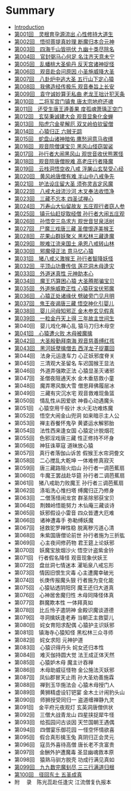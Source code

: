 # Summary

* [Introduction](README.md)
* [第001回　灵根育孕源流出 心性修持大道生](di_001_hui_ling_gen_yu_yun_yuan_liu_chu_xin_xing_xiu_chi_da_dao_sheng.md)
* [第002回　悟彻菩提真妙理 断魔归本合元神](di_002_hui_wu_che_pu_ti_zhen_miao_li_duan_mo_gui_ben_he_yuan_shen.md)
* [第003回　四海千山皆拱伏 九幽十类尽除名](di_003_hui_si_hai_qian_shan_jie_gong_fu_jiu_you_shi_lei_jin_chu_ming.md)
* [第004回　官封弼马心何足 名注齐天意未宁](di_004_hui_guan_feng_bi_ma_xin_he_zu_ming_zhu_qi_tian_yi_wei_ning.md)
* [第005回　乱蟠桃大圣偷丹 反天宫诸神捉怪](di_005_hui_luan_pan_tao_da_sheng_tou_dan_fan_tian_gong_zhu_shen_zhuo_guai.md)
* [第006回　观音赴会问原因 小圣施威降大圣](di_006_hui_guan_yin_fu_hui_wen_yuan_yin_xiao_sheng_shi_wei_jiang_da_sheng.md)
* [第007回　八卦炉中逃大圣 五行山下定心猿](di_007_hui_ba_gua_lu_zhong_tao_da_sheng_wu_xing_shan_xia_ding_xin_yuan.md)
* [第008回　我佛造经传极乐 观音奉旨上长安](di_008_hui_wo_fo_zao_jing_chuan_ji_le_guan_yin_feng_zhi_shang_chang_an.md)
* [第009回　袁守诚妙算无私曲 老龙王拙计犯天条](di_009_hui_yuan_shou_cheng_miao_suan_wu_si_qu_lao_long_wang_zhuo_ji_fan_tian_tiao.md)
* [第010回　二将军宫门镇鬼 唐太宗地府还魂](di_010_hui_er_jiang_jun_gong_men_zhen_gui_tang_tai_zong_di_fu_huan_hun.md)
* [第011回　还受生唐王遵善果 度孤魂萧瑀正空门](di_011_hui_huan_shou_sheng_tang_wang_zun_shan_guo_du_gu_hun_xiao_yu_zheng_kong_men.md)
* [第012回　玄奘秉诚建大会 观音显象化金蝉](di_012_hui_xuan_zang_bing_cheng_jian_da_hui_guan_yin_xian_xiang_hua_jin_chan.md)
* [第013回　陷虎穴金星解厄 双叉岭伯钦留僧](di_013_hui_xian_hu_xue_jin_xing_jie_e_shuang_cha_ling_bo_qin_liu_seng.md)
* [第014回　心猿归正 六贼无踪](di_014_hui_xin_yuan_gui_zheng_liu_zei_wu_zong.md)
* [第015回　蛇盘山诸神暗佑 鹰愁涧意马收缰](di_015_hui_she_pan_shan_zhu_shen_an_you_ying_chou_jian_yi_ma_shou_jiang.md)
* [第016回　观音院僧谋宝贝 黑风山怪窃袈裟](di_016_hui_guan_yin_yuan_seng_mou_bao_bei_hei_feng_shan_guai_qie_jia_sha.md)
* [第017回　孙行者大闹黑风山 观世音收伏熊罴怪](di_017_hui_sun_xing_zhe_da_nao_hei_feng_shan_guan_shi_yin_shou_fu_xiong_pi_guai.md)
* [第018回　观音院唐僧脱难 高老庄行者降魔](di_018_hui_guan_yin_yuan_tang_seng_tuo_nan_gao_lao_zhuang_xing_zhe_jiang_mo.md)
* [第019回　云栈洞悟空收八戒 浮屠山玄奘受心经](di_019_hui_yun_zhan_dong_wu_kong_shou_ba_jie_fu_tu_shan_xuan_zang_shou_xin_jing.md)
* [第020回　黄风岭唐僧有难 半山中八戒争先](di_020_hui_huang_feng_ling_tang_seng_you_nan_ban_shan_zhong_ba_jie_zheng_xian.md)
* [第021回　护法设庄留大圣 须弥灵吉定风魔](di_021_hui_hu_fa_she_zhuang_liu_da_sheng_xu_mi_ling_ji_ding_feng_mo.md)
* [第022回　八戒大战流沙河 木叉奉法收悟净](di_022_hui_ba_jie_da_zhan_liu_sha_he_mu_cha_feng_fa_shou_wu_jing.md)
* [第023回　三藏不忘本 四圣试禅心](di_023_hui_san_cang_bu_wang_ben_si_sheng_shi_shan_xin.md)
* [第024回　万寿山大仙留故友 五庄观行者窃人参](di_024_hui_wan_shou_shan_da_xian_liu_gu_you_wu_zhuang_guan_xing_zhe_qie_ren_can.md)
* [第025回　镇元仙赶捉取经僧 孙行者大闹五庄观](di_025_hui_zhen_yuan_xian_gan_zhuo_qu_jing_seng_sun_xing_zhe_da_nao_wu_zhuang_guan.md)
* [第026回　孙悟空三岛求方 观世音甘泉活树](di_026_hui_sun_wu_kong_san_dao_qiu_fang_guan_shi_yin_gan_quan_huo_shu.md)
* [第027回　尸魔三戏唐三藏 圣僧恨逐美猴王](di_027_hui_shi_mo_san_xi_tang_san_cang_sheng_seng_hen_zhu_mei_hou_wang.md)
* [第028回　花果山群妖聚义 黑松林三藏逢魔](di_028_hui_hua_guo_shan_qun_yao_ju_yi_hei_song_lin_san_cang_feng_mo.md)
* [第029回　脱难江流来国土 承恩八戒转山林](di_029_hui_tuo_nan_jiang_liu_lai_guo_tu_cheng_en_ba_jie_zhuan_shan_lin.md)
* [第030回　邪魔侵正法 意马忆心猿](di_030_hui_xie_mo_qin_zheng_fa_yi_ma_yi_xin_yuan.md)
* [第031回　猪八戒义激猴王 孙行者智降妖怪](di_031_hui_zhu_ba_jie_yi_ji_hou_wang_sun_xing_zhe_zhi_jiang_yao_guai.md)
* [第032回　平顶山功曹传信 莲花洞木母逢灾](di_032_hui_ping_ding_shan_gong_cao_chuan_xin_lian_hua_dong_mu_mu_feng_zai.md)
* [第033回　外道迷真性 元神助本心](di_033_hui_wai_dao_mi_zhen_xing_yuan_shen_zhu_ben_xin.md)
* [第034回　魔王巧算困心猿 大圣腾那骗宝贝](di_034_hui_mo_wang_qiao_suan_kun_xin_yuan_da_sheng_teng_na_pian_bao_bei.md)
* [第035回　外道施威欺正性 心猿获宝伏邪魔](di_035_hui_wai_dao_shi_wei_qi_zheng_xing_xin_yuan_huo_bao_fu_xie_mo.md)
* [第036回　心猿正处诸缘伏 劈破旁门见月明](di_036_hui_xin_yuan_zheng_chu_zhu_yuan_fu_pi_po_pang_men_jian_yue_ming.md)
* [第037回　鬼王夜谒唐三藏 悟空神化引婴儿](di_037_hui_gui_wang_ye_ye_tang_san_cang_wu_kong_shen_hua_yin_ying_er.md)
* [第038回　婴儿问母知邪正 金木参玄见假真](di_038_hui_ying_er_wen_mu_zhi_xie_zheng_jin_mu_can_xuan_jian_jia_zhen.md)
* [第039回　一粒金丹天上得 三年故主世间生](di_039_hui_yi_li_jin_dan_tian_shang_de_san_nian_gu_zhu_shi_jian_sheng.md)
* 第040回　婴儿戏化禅心乱 猿马刀归木母空
* [第041回　心猿遭火败 木母被魔擒](di_041_hui_xin_yuan_zao_huo_bai_mu_mu_bei_mo_qin.md)
* [第042回　大圣殷勤拜南海 观音慈善缚红孩](di_042_hui_da_sheng_yin_qin_bai_nan_hai_guan_yin_ci_shan_fu_hong_hai.md)
* [第043回　黑河妖孽擒僧去 西洋龙子捉鼍回](di_043_hui_hei_he_yao_nie_qin_seng_qu_xi_yang_long_zi_zhuo_tuo_hui.md)
* 第044回　法身元运逢车力 心正妖邪度脊关
* 第045回　三清观大圣留名 车迟国猴王显法
* 第046回　外道弄强欺正法 心猿显圣灭诸邪
* 第047回　圣僧夜阻通天水 金木垂慈救小童
* 第048回　魔弄寒风飘大雪 僧思拜佛履层冰
* 第049回　三藏有灾沉水宅 观音救难现鱼篮
* 第050回　情乱性从因爱欲 神昏心动遇魔头
* 第051回　心猿空用千般计 水火无功难炼魔
* 第052回　悟空大闹金山兜洞 如来暗示主人公
* 第053回　禅主吞餐怀鬼孕 黄婆运水解邪胎
* 第054回　法性西来逢女国 心猿定计脱烟花
* 第055回　色邪淫戏唐三藏 性正修持不坏身
* 第056回　神狂诛草寇 道昧放心猿
* 第057回　真行者落伽山诉苦 假猴王水帘洞誊文
* 第058回　二心搅乱大乾坤 一体难修真寂灭
* 第059回　唐三藏路阻火焰山 孙行者一调芭蕉扇
* 第060回　牛魔王罢战赴华筵 孙行者二调芭蕉扇
* 第061回　猪八戒助力败魔王 孙行者三调芭蕉扇
* 第062回　涤垢洗心惟扫塔 缚魔归正乃修身
* 第063回　二僧荡怪闹龙宫 群圣除邪获宝贝
* 第064回　荆棘岭悟能努力 木仙庵三藏谈诗
* 第065回　妖邪假设小雷音 四众皆遭大厄难
* 第066回　诸神遭毒手 弥勒缚妖魔
* 第067回　拯救驼罗禅性稳 脱离秽污道心清
* 第068回　朱紫国唐僧论前世 孙行者施为三折肱
* 第069回　心主夜间修药物 君王筵上论妖邪
* 第070回　妖魔宝放烟沙火 悟空计盗紫金铃
* 第071回　行者假名降怪 观音现象伏妖王
* 第072回　盘丝洞七情迷本 濯垢泉八戒忘形
* 第073回　情因旧恨生灾毒 心主遭魔幸破光
* 第074回　长庚传报魔头狠 行者施为变化能
* 第075回　心猿钻透阴阳窍 魔王还归大道真
* 第076回　心神居舍魔归性 木母同降怪体真
* 第077回　群魔欺本性 一体拜真如
* 第078回　比丘怜子遣阴神 金殿识魔谈道德
* 第079回　寻洞擒妖逢老寿 当朝正主救婴儿
* 第080回　姹女育阳求配偶 心猿护主识妖邪
* 第081回　镇海寺心猿知怪 黑松林三众寻师
* 第082回　姹女求阳 元神护道
* 第083回　心猿识得丹头 姹女还归本性
* 第084回　难灭伽持圆大觉 法王成正体天然
* 第085回　心猿妒木母 魔主计吞禅
* 第086回　木母助威征怪物 金公施法灭妖邪
* 第087回　凤仙郡冒天止雨 孙大圣劝善施霖
* 第088回　禅到玉华施法会 心猿木母授门人
* 第089回　黄狮精虚设钉钯宴 金木土计闹豹头山
* 第090回　师狮授受同归一 盗道缠禅静九灵
* 第091回　金平府元夜观灯 玄英洞唐僧供状
* 第092回　三僧大战青龙山 四星挟捉犀牛怪
* 第093回　给孤园问古谈因 天竺国朝王遇偶
* 第094回　四僧宴乐御花园 一怪空怀情欲喜
* 第095回　假合真形擒玉兔 真阴归正会灵元
* 第096回　寇员外喜待高僧 唐长老不贪富贵
* 第097回　金酬外护遭魔毒 圣显幽魂救本原
* 第098回　猿熟马驯方脱壳 功成行满见真如
* [第099回　九九数完魔刬尽 三三行满道归根](di_099_hui_jiu_jiu_shu_wan_mo_chan_jin_san_san_xing_man_dao_gui_gen.md)
* [第100回　径回东土 五圣成真](di_100_hui_jing_hui_dong_tu_wu_sheng_cheng_zhen.md)
* 附　 录　陈光蕊赴任逢灾 江流僧复仇报本

